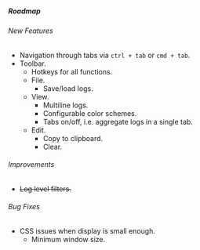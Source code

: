 ##### Roadmap

###### New Features

* Navigation through tabs via `ctrl + tab` or `cmd + tab`.
* Toolbar.
	* Hotkeys for all functions.
	* File.
		* Save/load logs.
	* View.
		* Multiline logs.
		* Configurable color schemes.
		* Tabs on/off, i.e. aggregate logs in a single tab.
    * Edit.
    	* Copy to clipboard.
    	* Clear.

###### Improvements

* ~~Log level filters.~~

###### Bug Fixes

* CSS issues when display is small enough.
	* Minimum window size.